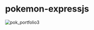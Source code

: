 # pokemon-expressjs

![pok_portfolio3](https://github.com/user-attachments/assets/7ba50d30-5ebe-45ed-afc3-405ed3d1ed9a)
